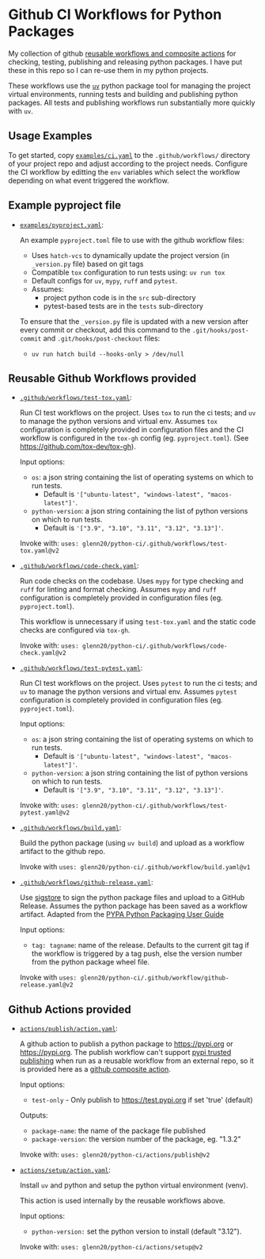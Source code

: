 # Github CI Workflows for Python Packages

My collection of github [reusable workflows and composite actions](
  https://docs.github.com/en/actions/sharing-automations/avoiding-duplication#about-reusable-workflows-and-composite-actions)
for checking, testing, publishing and releasing
python packages. I have put these in this repo so I can re-use them in my python projects.

These workflows use the [`uv`](https://docs.astral.sh/uv/) python package tool
for managing the project virtual environments, running tests and building and
publishing python packages. All tests and publishing workflows run substantially
more quickly with `uv`.

## Usage Examples

To get started, copy [`examples/ci.yaml`](./examples/ci.yaml) to the
`.github/workflows/` directory of your project repo and adjust according to the
project needs. Configure the CI workflow by editting the `env` variables which
select the workflow depending on what event triggered the workflow.

## Example pyproject file

- [`examples/pyproject.yaml`](./examples/pyproject.toml):

  An example `pyproject.toml` file to use with the github workflow files:
  - Uses `hatch-vcs` to dynamically update the project version (in `_version.py`
    file) based on git tags
  - Compatible `tox` configuration to run tests using: `uv run tox`
  - Default configs for `uv`, `mypy`, `ruff` and `pytest`.
  - Assumes:
    - project python code is in the `src` sub-directory
    - pytest-based tests are in the `tests` sub-directory

  To ensure that the `_version.py` file is updated with a new version after
  every commit or checkout, add this command to the `.git/hooks/post-commit` and
  `.git/hooks/post-checkout` files:
  - `uv run hatch build --hooks-only > /dev/null`

## Reusable Github Workflows provided

- [`.github/workflows/test-tox.yaml`](.github/workflows/test-tox.yaml):

  Run CI test workflows on the project. Uses `tox` to run the ci tests; and
  `uv` to manage the python versions and virtual env. Assumes `tox`
  configuration is completely provided in configuration files and the CI
  workflow is configured in the `tox-gh` config (eg. `pyproject.toml`).
  (See <https://github.com/tox-dev/tox-gh>).

  Input options:
  - `os`: a json string containing the list of operating systems on which to
    run tests.
    - Default is `'["ubuntu-latest", "windows-latest", "macos-latest"]'`.
  - `python-version`: a json string containing the list of python versions on
    which to run tests.
    - Default is `'["3.9", "3.10", "3.11", "3.12", "3.13"]'`.

  Invoke with: `uses: glenn20/python-ci/.github/workflows/test-tox.yaml@v2`

- [`.github/workflows/code-check.yaml`](.github/workflows/code-check.yaml):

  Run code checks on the codebase. Uses `mypy` for type checking and `ruff` for
  linting and format checking. Assumes `mypy` and `ruff` configuration is
  completely provided in configuration files (eg. `pyproject.toml`).

  This workflow is unnecessary if using `test-tox.yaml` and the static code
  checks are configured via `tox-gh`.

  Invoke with: `uses: glenn20/python-ci/.github/workflows/code-check.yaml@v2`

- [`.github/workflows/test-pytest.yaml`](.github/workflows/test-pytest.yaml):

  Run CI test workflows on the project. Uses `pytest` to run the ci tests; and
  `uv` to manage the python versions and virtual env. Assumes `pytest`
  configuration is completely provided in configuration files (eg.
  `pyproject.toml`).

  Input options:
  - `os`: a json string containing the list of operating systems on which to
    run tests.
    - Default is `'["ubuntu-latest", "windows-latest", "macos-latest"]'`.
  - `python-version`: a json string containing the list of python versions on
    which to run tests.
    - Default is `'["3.9", "3.10", "3.11", "3.12", "3.13"]'`.

  Invoke with: `uses: glenn20/python-ci/.github/workflows/test-pytest.yaml@v2`

- [`.github/workflows/build.yaml`](.github/workflows/build.yaml):

  Build the python package (using `uv build`) and upload as a workflow artifact
  to the github repo.

  Invoke with `uses: glenn20/python-ci/.github/workflow/build.yaml@v1`

- [`.github/workflows/github-release.yaml`](.github/workflows/github-release.yaml):

  Use [sigstore](https://github.com/sigstore/gh-action-sigstore-python) to sign
  the python package files and upload to a GitHub Release. Assumes the python
  package has been saved as a workflow artifact. Adapted from the [PYPA Python
  Packaging User Guide](
  https://packaging.python.org/en/latest/guides/publishing-package-distribution-releases-using-github-actions-ci-cd-workflows/#signing-the-distribution-packages
  )

  Input options:
  - `tag: tagname`: name of the release. Defaults to the current git tag if the
    workflow is triggered by a tag push, else the version number from the python
    package wheel file.

  Invoke with `uses: glenn20/python-ci/.github/workflow/github-release.yaml@v2`

## Github Actions provided

- [`actions/publish/action.yaml`](actions/publish/action.yaml):

  A github action to publish a python package to <https://pypi.org> or
  <https://pypi.org>. The publish workflow can't support [pypi trusted
  publishing](https://docs.pypi.org/trusted-publishers/) when run as a reusable
  workflow from an external repo, so it is provided here as a [github composite
    action](
    https://docs.github.com/en/actions/sharing-automations/avoiding-duplication#about-reusable-workflows-and-composite-actions).

  Input options:
  - `test-only` - Only publish to <https://test.pypi.org> if set 'true' (default)

  Outputs:
  - `package-name`: the name of the package file published
  - `package-version`: the version number of the package, eg. "1.3.2"

  Invoke with: `uses: glenn20/python-ci/actions/publish@v2`

- [`actions/setup/action.yaml`](actions/setup/action.yaml):

  Install `uv` and python and setup the python virtual environment (venv).

  This action is used internally by the reusable workflows above.

  Input options:
  - `python-version:` set the python version to install (default
    "3.12").

  Invoke with: `uses: glenn20/python-ci/actions/setup@v2`
